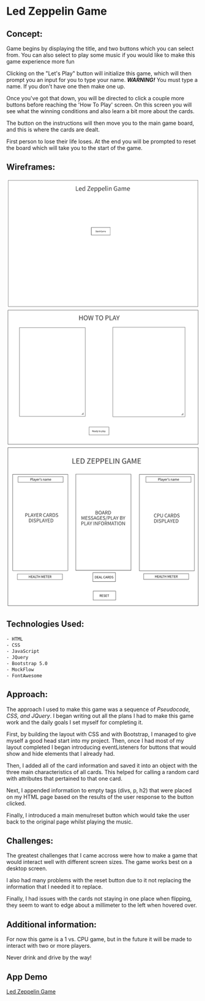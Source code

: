 # Led Zeppelin Game


## Concept: 
<p>Game begins by displaying the title, and two buttons which you can select from. You can also select to play some music if you would like to make this game experience more fun</p>
<p>Clicking on the "Let's Play" button will initialize this game, which will then prompt you an input for you to type your name. <strong><em>WARNING!</em></strong> You must type a name. If you don't have one then make one up.</p>
<p>Once you've got that down, you will be directed to click a couple more buttons before reaching the 'How To Play' screen. On this screen you will see what the winning conditions and also learn a bit more about the cards.</p>
<p>The button on the instructions will then move you to the main game board, and this is where the cards are dealt.</p>
<p>First person to lose their life loses. At the end you will be prompted to reset the board which will take you to the start of the game.</p>

## Wireframes:

![screenshot](README-images/main-page.png)
![screenshot](README-images/how-to-play.png)
![screenshot](README-images/gameboard.png)

## Technologies Used:
    - HTML
    - CSS 
    - JavaScript
    - JQuery
    - Bootstrap 5.0
    - MockFlow
    - FontAwesome

## Approach: 
<p>The approach I used to make this game was a sequence of <em>Pseudocode, CSS, and JQuery</em>. I began writing out all the plans I had to make this game work and the daily goals I set myself for completing it.<br>

First, by building the layout with CSS and with Bootstrap, I managed to give myself a good head start into my project. Then, once I had most of my layout completed I began introducing eventListeners for buttons that would show and hide elements that I already had.<br>

Then, I added all of the card information and saved it into an object with the three main characteristics of all cards. This helped for calling a random card with attributes that pertained to that one card.<br>

Next, I appended information to empty tags (divs, p, h2) that were placed on my HTML page based on the results of the user response to the button clicked.<br>

Finally, I introduced a main menu/reset button which would take the user back to the original page whilst playing the music.</p>


## Challenges: 
<p>The greatest challenges that I came accross were how to make a game that would interact well with different screen sizes. The game works best on a desktop screen.</p>
<p>I also had many problems with the reset button due to it not replacing the information that I needed it to replace.</p>
<p>Finally, I had issues with the cards not staying in one place when flipping, they seem to want to edge about a millimeter to the left when hovered over.</p>

## Additional information:
<p>For now this game is a 1 vs. CPU game, but in the future it will be made to interact with two or more players.<br>

Never drink and drive by the way!
</p>

## App Demo 
[Led Zeppelin Game](https://sepaivaluna.github.io/game.html)